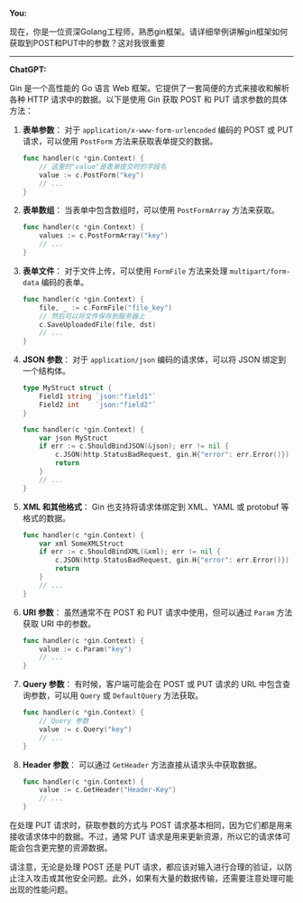 **You:**

现在，你是一位资深Golang工程师，熟悉gin框架。请详细举例讲解gin框架如何获取到POST和PUT中的参数？这对我很重要

* * *

**ChatGPT:**

Gin 是一个高性能的 Go 语言 Web 框架。它提供了一套简便的方式来接收和解析各种 HTTP 请求中的数据。以下是使用 Gin 获取 POST 和 PUT 请求参数的具体方法：

1. **表单参数**： 对于 `application/x-www-form-urlencoded` 编码的 POST 或 PUT 请求，可以使用 `PostForm` 方法来获取表单提交的数据。
    
    ```go
    func handler(c *gin.Context) {
        // 这里的"value"是表单提交时的字段名
        value := c.PostForm("key")
        // ...
    }
    ```
    
2. **表单数组**： 当表单中包含数组时，可以使用 `PostFormArray` 方法来获取。
    
    ```go
    func handler(c *gin.Context) {
        values := c.PostFormArray("key")
        // ...
    }
    ```
    
3. **表单文件**： 对于文件上传，可以使用 `FormFile` 方法来处理 `multipart/form-data` 编码的表单。
    
    ```go
    func handler(c *gin.Context) {
        file, _ := c.FormFile("file_key")
        // 然后可以将文件保存到服务器上
        c.SaveUploadedFile(file, dst)
        // ...
    }
    ```
    
4. **JSON 参数**： 对于 `application/json` 编码的请求体，可以将 JSON 绑定到一个结构体。
    
    ```go
    type MyStruct struct {
        Field1 string `json:"field1"`
        Field2 int    `json:"field2"`
    }
    
    func handler(c *gin.Context) {
        var json MyStruct
        if err := c.ShouldBindJSON(&json); err != nil {
            c.JSON(http.StatusBadRequest, gin.H{"error": err.Error()})
            return
        }
        // ...
    }
    ```
    
5. **XML 和其他格式**： Gin 也支持将请求体绑定到 XML、YAML 或 protobuf 等格式的数据。
    
    ```go
    func handler(c *gin.Context) {
        var xml SomeXMLStruct
        if err := c.ShouldBindXML(&xml); err != nil {
            c.JSON(http.StatusBadRequest, gin.H{"error": err.Error()})
            return
        }
        // ...
    }
    ```
    
6. **URI 参数**： 虽然通常不在 POST 和 PUT 请求中使用，但可以通过 `Param` 方法获取 URI 中的参数。
    
    ```go
    func handler(c *gin.Context) {
        value := c.Param("key")
        // ...
    }
    ```
    
7. **Query 参数**： 有时候，客户端可能会在 POST 或 PUT 请求的 URL 中包含查询参数，可以用 `Query` 或 `DefaultQuery` 方法获取。
    
    ```go
    func handler(c *gin.Context) {
        // Query 参数
        value := c.Query("key")
        // ...
    }
    ```
    
8. **Header 参数**： 可以通过 `GetHeader` 方法直接从请求头中获取数据。
    
    ```go
    func handler(c *gin.Context) {
        value := c.GetHeader("Header-Key")
        // ...
    }
    ```
    

在处理 PUT 请求时，获取参数的方式与 POST 请求基本相同，因为它们都是用来接收请求体中的数据。不过，通常 PUT 请求是用来更新资源，所以它的请求体可能会包含更完整的资源数据。

请注意，无论是处理 POST 还是 PUT 请求，都应该对输入进行合理的验证，以防止注入攻击或其他安全问题。此外，如果有大量的数据传输，还需要注意处理可能出现的性能问题。